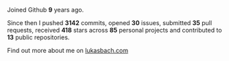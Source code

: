 Joined Github **9** years ago.

Since then I pushed **3142** commits, opened **30** issues, submitted **35** pull requests, received **418** stars across **85** personal projects and contributed to **13** public repositories.

Find out more about me on [lukasbach.com](https://lukasbach.com)

